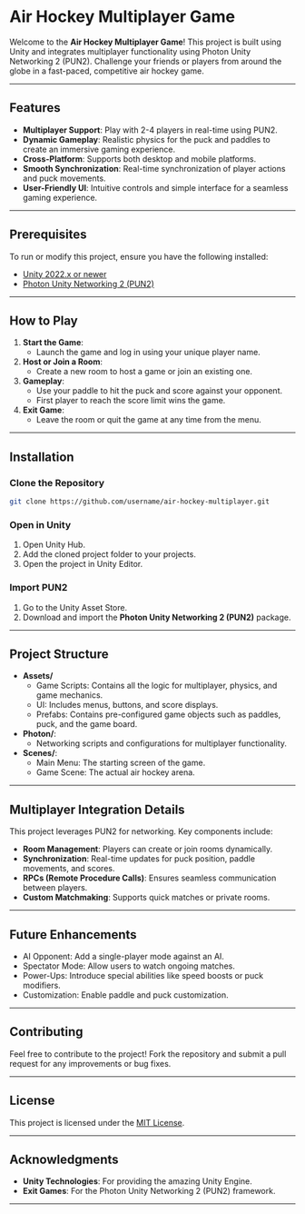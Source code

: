 
# Air Hockey Multiplayer Game

Welcome to the **Air Hockey Multiplayer Game**! This project is built using Unity and integrates multiplayer functionality using Photon Unity Networking 2 (PUN2). Challenge your friends or players from around the globe in a fast-paced, competitive air hockey game.

---

## Features

- **Multiplayer Support**: Play with 2-4 players in real-time using PUN2.
- **Dynamic Gameplay**: Realistic physics for the puck and paddles to create an immersive gaming experience.
- **Cross-Platform**: Supports both desktop and mobile platforms.
- **Smooth Synchronization**: Real-time synchronization of player actions and puck movements.
- **User-Friendly UI**: Intuitive controls and simple interface for a seamless gaming experience.

---

## Prerequisites

To run or modify this project, ensure you have the following installed:

- [Unity 2022.x or newer](https://unity.com/)
- [Photon Unity Networking 2 (PUN2)](https://assetstore.unity.com/packages/tools/network/pun-2-free-119922)

---

## How to Play

1. **Start the Game**:
   - Launch the game and log in using your unique player name.
2. **Host or Join a Room**:
   - Create a new room to host a game or join an existing one.
3. **Gameplay**:
   - Use your paddle to hit the puck and score against your opponent.
   - First player to reach the score limit wins the game.
4. **Exit Game**:
   - Leave the room or quit the game at any time from the menu.

---

## Installation

### Clone the Repository
```bash
git clone https://github.com/username/air-hockey-multiplayer.git
```

### Open in Unity
1. Open Unity Hub.
2. Add the cloned project folder to your projects.
3. Open the project in Unity Editor.

### Import PUN2
1. Go to the Unity Asset Store.
2. Download and import the **Photon Unity Networking 2 (PUN2)** package.

---

## Project Structure

- **Assets/**
  - Game Scripts: Contains all the logic for multiplayer, physics, and game mechanics.
  - UI: Includes menus, buttons, and score displays.
  - Prefabs: Contains pre-configured game objects such as paddles, puck, and the game board.
- **Photon/**:
  - Networking scripts and configurations for multiplayer functionality.
- **Scenes/**:
  - Main Menu: The starting screen of the game.
  - Game Scene: The actual air hockey arena.

---

## Multiplayer Integration Details

This project leverages PUN2 for networking. Key components include:
- **Room Management**: Players can create or join rooms dynamically.
- **Synchronization**: Real-time updates for puck position, paddle movements, and scores.
- **RPCs (Remote Procedure Calls)**: Ensures seamless communication between players.
- **Custom Matchmaking**: Supports quick matches or private rooms.

---

## Future Enhancements

- AI Opponent: Add a single-player mode against an AI.
- Spectator Mode: Allow users to watch ongoing matches.
- Power-Ups: Introduce special abilities like speed boosts or puck modifiers.
- Customization: Enable paddle and puck customization.

---

## Contributing

Feel free to contribute to the project! Fork the repository and submit a pull request for any improvements or bug fixes.

---

## License

This project is licensed under the [MIT License](LICENSE).

---

## Acknowledgments

- **Unity Technologies**: For providing the amazing Unity Engine.
- **Exit Games**: For the Photon Unity Networking 2 (PUN2) framework.

---
